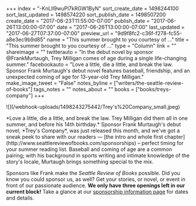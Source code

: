 +++
index = "-KnLIl9wuPl7kRGW1ByN"
sort_create_date = 1498244100
sort_last_updated = 1498574220
sort_publish_date = 1498507200
create_date = "2017-06-23T11:55:00-07:00"
publish_date = "2017-06-26T13:00:00-07:00"
date = "2017-06-26T13:00:00-07:00"
last_updated = "2017-06-27T07:37:00-07:00"
preview_url = "9d9f8fc2-c36f-f278-fc55-a8e3ec9b9d85"
name = "This summer brought to you courtesy of ..."
title = "This summer brought to you courtesy of ..."
type = "Column"
link = ""
shareimage = ""
twitterauto = "In the debut novel by sponsor @FrankMurtaugh, Trey Milligan comes of age during a single life-changing summer."
facebookauto = "Love a little, die a little, and break the law. Sponsor Frank Murtaugh's debut novel features baseball, friendship, and an unexpected coming of age for 13-year-old Trey Milligan."
make_image_tweet = "False"
notes_byline = ["writers/the-seattle-review-of-books"]
tags_notes = ""
notes_about = ""
books = ["books/treys-company"]
+++
<p class="image-left">![](/webhook-uploads/1498243275442/Trey's%20Company_small.jpeg)</p>

<p class="noindent">*Love a little, die a little, and break the law. Trey Milligan did them all in one summer, and before his 14th birthday.* Sponsor Frank Murtaugh's debut novel, *Trey's Company*, was just released this month, and we've got a sneak peek to share with our readers — [the intro and whole first chapter](http://www.seattlereviewofbooks.com/sponsorships) – perfect timing for your summer reading list. Baseball and coming of age are a common pairing; with his background in sports writing and intimate knowledge of the story's locale, Murtaugh brings something special to the mix.</p>

Sponsors like Frank make the *Seattle Review of Books* possible. Did you know you could sponsor us, as well? Get your stories, or novel, or event in front of our passionate audience. **We only have three openings left in our current block!** Take a glance at our [sponsorship information page](http://www.seattlereviewofbooks.com/sponsor/) for dates and details.